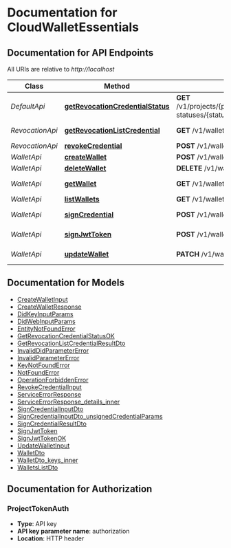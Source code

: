 # Documentation for CloudWalletEssentials

<a name="documentation-for-api-endpoints"></a>

## Documentation for API Endpoints

All URIs are relative to _http://localhost_

| Class           | Method                                                                                | HTTP request                                                                       | Description                                            |
| --------------- | ------------------------------------------------------------------------------------- | ---------------------------------------------------------------------------------- | ------------------------------------------------------ |
| _DefaultApi_    | [**getRevocationCredentialStatus**](Apis/DefaultApi.md#getrevocationcredentialstatus) | **GET** /v1/projects/{projectId}/wallets/{walletId}/revocation-statuses/{statusId} | Get revocation status list as RevocationListCredential |
| _RevocationApi_ | [**getRevocationListCredential**](Apis/RevocationApi.md#getrevocationlistcredential)  | **GET** /v1/wallets/{walletId}/revocation-list/{listId}                            | Return revocation list credential.                     |
| _RevocationApi_ | [**revokeCredential**](Apis/RevocationApi.md#revokecredential)                        | **POST** /v1/wallets/{walletId}/revoke                                             | Revoke Credential.                                     |
| _WalletApi_     | [**createWallet**](Apis/WalletApi.md#createwallet)                                    | **POST** /v1/wallets                                                               | creates a wallet                                       |
| _WalletApi_     | [**deleteWallet**](Apis/WalletApi.md#deletewallet)                                    | **DELETE** /v1/wallets/{walletId}                                                  | delete wallet by walletId                              |
| _WalletApi_     | [**getWallet**](Apis/WalletApi.md#getwallet)                                          | **GET** /v1/wallets/{walletId}                                                     | get wallet details using wallet Id.                    |
| _WalletApi_     | [**listWallets**](Apis/WalletApi.md#listwallets)                                      | **GET** /v1/wallets                                                                | lists all wallets                                      |
| _WalletApi_     | [**signCredential**](Apis/WalletApi.md#signcredential)                                | **POST** /v1/wallets/{walletId}/sign-credential                                    | signs credential with the wallet                       |
| _WalletApi_     | [**signJwtToken**](Apis/WalletApi.md#signjwttoken)                                    | **POST** /v1/wallets/{walletId}/sign-jwt                                           | signs a jwt token with the wallet                      |
| _WalletApi_     | [**updateWallet**](Apis/WalletApi.md#updatewallet)                                    | **PATCH** /v1/wallets/{walletId}                                                   | update wallet details using wallet Id.                 |

<a name="documentation-for-models"></a>

## Documentation for Models

- [CreateWalletInput](./Models/CreateWalletInput.md)
- [CreateWalletResponse](./Models/CreateWalletResponse.md)
- [DidKeyInputParams](./Models/DidKeyInputParams.md)
- [DidWebInputParams](./Models/DidWebInputParams.md)
- [EntityNotFoundError](./Models/EntityNotFoundError.md)
- [GetRevocationCredentialStatusOK](./Models/GetRevocationCredentialStatusOK.md)
- [GetRevocationListCredentialResultDto](./Models/GetRevocationListCredentialResultDto.md)
- [InvalidDidParameterError](./Models/InvalidDidParameterError.md)
- [InvalidParameterError](./Models/InvalidParameterError.md)
- [KeyNotFoundError](./Models/KeyNotFoundError.md)
- [NotFoundError](./Models/NotFoundError.md)
- [OperationForbiddenError](./Models/OperationForbiddenError.md)
- [RevokeCredentialInput](./Models/RevokeCredentialInput.md)
- [ServiceErrorResponse](./Models/ServiceErrorResponse.md)
- [ServiceErrorResponse_details_inner](./Models/ServiceErrorResponse_details_inner.md)
- [SignCredentialInputDto](./Models/SignCredentialInputDto.md)
- [SignCredentialInputDto_unsignedCredentialParams](./Models/SignCredentialInputDto_unsignedCredentialParams.md)
- [SignCredentialResultDto](./Models/SignCredentialResultDto.md)
- [SignJwtToken](./Models/SignJwtToken.md)
- [SignJwtTokenOK](./Models/SignJwtTokenOK.md)
- [UpdateWalletInput](./Models/UpdateWalletInput.md)
- [WalletDto](./Models/WalletDto.md)
- [WalletDto_keys_inner](./Models/WalletDto_keys_inner.md)
- [WalletsListDto](./Models/WalletsListDto.md)

<a name="documentation-for-authorization"></a>

## Documentation for Authorization

<a name="ProjectTokenAuth"></a>

### ProjectTokenAuth

- **Type**: API key
- **API key parameter name**: authorization
- **Location**: HTTP header
